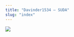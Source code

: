 ```yaml
---
title: "Davinder1534 – SUDA"
slug: "index"
---
```


[![](/wp-content/2007/11/Davinder1534-300x225.jpg)](/wp-content/2007/11/Davinder1534.jpg)